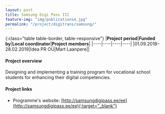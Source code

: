 ```yaml
---
layout: post
title: Samsung Digi Pass III  
feature-img: "img/publications4.jpg"
permalink: "/project/digitrans/samsung/"
---
```


{:class="table table-border, table-responsive"}
|**Project period**|**Funded by**|**Local coordinator**|**Project members**|
|----|----|----|----|
|01.09.2018–28.02.2019|Idea PR OÜ|Mart Laanpere||

#### Project overview
Designing and implementing a training program for vocational school students for enhancing their digital competencies. 

#### Project links

- Programme's website: [http://samsungdigipass.ee/ee](http://samsungdigipass.ee/ee){:target="_blank"}
